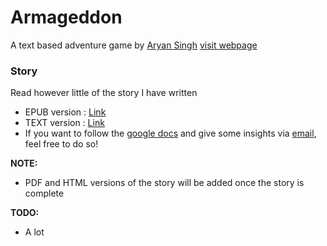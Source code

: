 # Armageddon

A text based adventure game by [Aryan Singh](https://zer0as.github.io)
[visit webpage](https://zer0as.github.io/armageddon)


### Story

Read however little of the story I have written 
- EPUB version : [Link](./story/story.epub)
- TEXT version : [Link](./story/story.txt)
- If you want to follow the [google docs](https://docs.google.com/document/d/1t-PScF10V-9tUAijPzSxc7GzbxREe3G_ePgKVec02mk/edit?usp=sharing) and give some insights via [email](mailto:zer0as@protonmail.com), feel free to do so!


**NOTE:** 
- PDF and HTML versions of the story will be added once the story is complete

**TODO:**

- A lot
